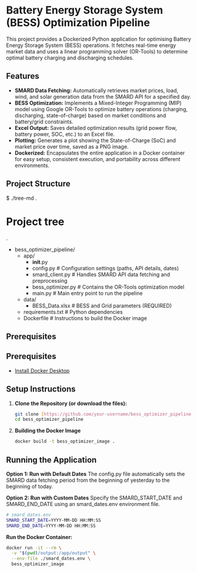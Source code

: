 # Battery Energy Storage System (BESS) Optimization Pipeline

This project provides a Dockerized Python application for optimising Battery Energy Storage System (BESS) operations. It fetches real-time energy market data and uses a linear programming solver (OR-Tools) to determine optimal battery charging and discharging schedules.

## Features

* **SMARD Data Fetching:** Automatically retrieves market prices, load, wind, and solar generation data from the SMARD API for a specified day.
* **BESS Optimization:** Implements a Mixed-Integer Programming (MIP) model using Google OR-Tools to optimize battery operations (charging, discharging, state-of-charge) based on market conditions and battery/grid constraints.
* **Excel Output:** Saves detailed optimization results (grid power flow, battery power, SOC, etc.) to an Excel file.
* **Plotting:** Generates a plot showing the State-of-Charge (SoC) and market price over time, saved as a PNG image.
* **Dockerized:** Encapsulates the entire application in a Docker container for easy setup, consistent execution, and portability across different environments.

## Project Structure
$ ./tree-md .
# Project tree

.
* bess_optimizer_pipeline/
    * app/
        *  __init__.py         
        *  config.py           # Configuration settings (paths, API details, dates)
        *  smard_client.py     # Handles SMARD API data fetching and preprocessing
        *  bess_optimizer.py   # Contains the OR-Tools optimization model
        *  main.py             # Main entry point to run the pipeline
    *  data/
        *  BESS_Data.xlsx      # BESS and Grid parameters (REQUIRED)
    *  requirements.txt        # Python dependencies
    *  Dockerfile              # Instructions to build the Docker image

## Prerequisites

## Prerequisites

* [Install Docker Desktop](https://docs.docker.com/desktop/)

## Setup Instructions

1.  **Clone the Repository (or download the files):**
    ```bash
    git clone [https://github.com/your-username/bess_optimizer_pipeline.git](https://github.com/your-username/bess_optimizer_pipeline.git)
    cd bess_optimizer_pipeline
    ```
2.  **Building the Docker Image**
    ```bash
    docker build -t bess_optimizer_image .

## Running the Application

**Option 1: Run with Default Dates**
The config.py file automatically sets the SMARD data fetching period from the beginning of yesterday to the beginning of today.

**Option 2: Run with Custom Dates**
Specify the SMARD_START_DATE and SMARD_END_DATE using an smard_dates.env environment file.
```bash
# smard_dates.env
SMARD_START_DATE=YYYY-MM-DD HH:MM:SS
SMARD_END_DATE=YYYY-MM-DD HH:MM:SS
```
**Run the Docker Container:**
```bash
docker run -it --rm \
  -v "$(pwd)/output:/app/output" \
  --env-file ./smard_dates.env \
  bess_optimizer_image
```